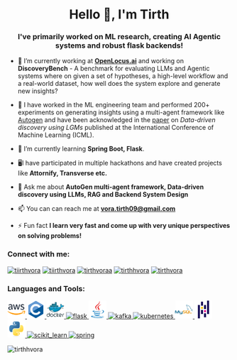 <h1 align="center">Hello 👋, I'm Tirth</h1>
<h3 align="center">I've primarily worked on ML research, creating AI Agentic systems and robust flask backends!</h3>

- 🔭 I’m currently working at **[OpenLocus.ai](https://www.openlocus.ai)** and working on **DiscoveryBench** - A benchmark for evaluating LLMs and Agentic systems where on given a set of hypotheses, a high-level workflow and a real-world dataset, how well does the system explore and generate new insights?

- 🔭 I have worked in the ML engineering team and performed 200+ experiments on generating insights using a multi-agent framework like [Autogen](https://microsoft.github.io/autogen/) and have been acknowledged in the [paper](https://arxiv.org/html/2402.13610v1#S2) on *Data-driven discovery using LGMs* published at the International Conference of Machine Learning (ICML).

- 🌱 I’m currently learning **Spring Boot, Flask**.

- 🖥️I have participated in multiple hackathons and have created projects like **Attornify, Transverse etc.**

- 💬 Ask me about **AutoGen multi-agent framework, Data-driven discovery using LLMs, RAG and Backend System Design**

- 📫 You can can reach me at **vora.tirth09@gmail.com**

- ⚡ Fun fact **I learn very fast and come up with very unique perspectives on solving problems!**

<h3 align="left">Connect with me:</h3>
<p align="left">
<a href="https://twitter.com/tiirthvora" target="blank"><img align="center" src="https://raw.githubusercontent.com/rahuldkjain/github-profile-readme-generator/master/src/images/icons/Social/twitter.svg" alt="tiirthvora" height="30" width="40" /></a>
<a href="https://linkedin.com/in/tiirthvora" target="blank"><img align="center" src="https://raw.githubusercontent.com/rahuldkjain/github-profile-readme-generator/master/src/images/icons/Social/linked-in-alt.svg" alt="tiirthvora" height="30" width="40" /></a>
<a href="https://kaggle.com/tirthvoraa" target="blank"><img align="center" src="https://raw.githubusercontent.com/rahuldkjain/github-profile-readme-generator/master/src/images/icons/Social/kaggle.svg" alt="tirthvoraa" height="30" width="40" /></a>
<a href="https://instagram.com/tirthhvora" target="blank"><img align="center" src="https://raw.githubusercontent.com/rahuldkjain/github-profile-readme-generator/master/src/images/icons/Social/instagram.svg" alt="tirthhvora" height="30" width="40" /></a>
<a href="https://www.leetcode.com/tirthvora" target="blank"><img align="center" src="https://raw.githubusercontent.com/rahuldkjain/github-profile-readme-generator/master/src/images/icons/Social/leet-code.svg" alt="tirthvora" height="30" width="40" /></a>
</p>

<h3 align="left">Languages and Tools:</h3>
<p align="left"> <a href="https://aws.amazon.com" target="_blank" rel="noreferrer"> <img src="https://raw.githubusercontent.com/devicons/devicon/master/icons/amazonwebservices/amazonwebservices-original-wordmark.svg" alt="aws" width="40" height="40"/> </a> <a href="https://www.cprogramming.com/" target="_blank" rel="noreferrer"> <img src="https://raw.githubusercontent.com/devicons/devicon/master/icons/c/c-original.svg" alt="c" width="40" height="40"/> </a> <a href="https://www.docker.com/" target="_blank" rel="noreferrer"> <img src="https://raw.githubusercontent.com/devicons/devicon/master/icons/docker/docker-original-wordmark.svg" alt="docker" width="40" height="40"/> </a> <a href="https://flask.palletsprojects.com/" target="_blank" rel="noreferrer"> <img src="https://www.vectorlogo.zone/logos/pocoo_flask/pocoo_flask-icon.svg" alt="flask" width="40" height="40"/> </a> <a href="https://www.java.com" target="_blank" rel="noreferrer"> <img src="https://raw.githubusercontent.com/devicons/devicon/master/icons/java/java-original.svg" alt="java" width="40" height="40"/> </a> <a href="https://kafka.apache.org/" target="_blank" rel="noreferrer"> <img src="https://www.vectorlogo.zone/logos/apache_kafka/apache_kafka-icon.svg" alt="kafka" width="40" height="40"/> </a> <a href="https://kubernetes.io" target="_blank" rel="noreferrer"> <img src="https://www.vectorlogo.zone/logos/kubernetes/kubernetes-icon.svg" alt="kubernetes" width="40" height="40"/> </a> <a href="https://www.mysql.com/" target="_blank" rel="noreferrer"> <img src="https://raw.githubusercontent.com/devicons/devicon/master/icons/mysql/mysql-original-wordmark.svg" alt="mysql" width="40" height="40"/> </a> <a href="https://pandas.pydata.org/" target="_blank" rel="noreferrer"> <img src="https://raw.githubusercontent.com/devicons/devicon/2ae2a900d2f041da66e950e4d48052658d850630/icons/pandas/pandas-original.svg" alt="pandas" width="40" height="40"/> </a> <a href="https://www.python.org" target="_blank" rel="noreferrer"> <img src="https://raw.githubusercontent.com/devicons/devicon/master/icons/python/python-original.svg" alt="python" width="40" height="40"/> </a> <a href="https://scikit-learn.org/" target="_blank" rel="noreferrer"> <img src="https://upload.wikimedia.org/wikipedia/commons/0/05/Scikit_learn_logo_small.svg" alt="scikit_learn" width="40" height="40"/> </a> <a href="https://spring.io/" target="_blank" rel="noreferrer"> <img src="https://www.vectorlogo.zone/logos/springio/springio-icon.svg" alt="spring" width="40" height="40"/> </a> </p>

<p><img align="center" src="https://github-readme-streak-stats.herokuapp.com/?user=tirthhvora&theme=dark" alt="tirthhvora" /></p>
